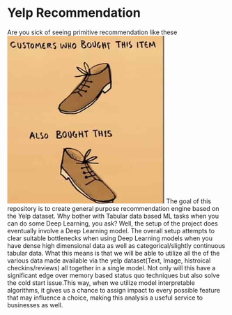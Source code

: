 
# Yelp Recommendation
Are you sick of seeing primitive recommendation like these
![Typical recommendations](/images/shoe.jpg)
The goal of this repository is to create general purpose recommendation engine based on the Yelp dataset. Why bother with Tabular data based ML tasks when you can do some Deep Learning, you ask? Well, the setup of the project does eventually involve a Deep Learning model. The overall setup attempts to clear suitable bottlenecks when using Deep Learning models when you have dense high dimensional data as well as categorical/slightly continuous tabular data.
What this means is that we will be able to utilize all the of the various data made available via the yelp dataset(Text, Image, histroical checkins/reviews) all together in a single model. Not only will this have a significant edge over memory based status quo techniques but also solve the cold start issue.This way, when we utilize model interpretable algorithms, it gives us a chance to assign impact to every possible feature that may influence a choice, making this analysis a useful service to businesses as well.
